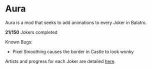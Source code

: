 # Aura
Aura is a mod that seeks to add animations to every Joker in Balatro.

**21/150** Jokers completed

Known Bugs:
- Pixel Smoothing causes the border in Castle to look wonky

Artists and progress for each Joker are detailed [here](https://docs.google.com/spreadsheets/d/1MGBtcHmb2hb9bE-ueEiKwMdn3c27fzgU46PYq8b6UhM/edit#gid=0).
